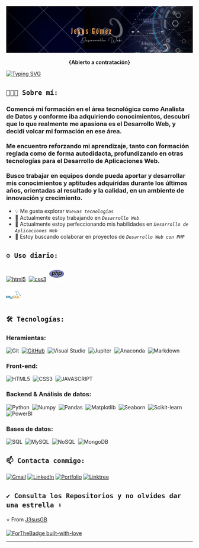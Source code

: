 <!--
All inbuilt themes :-
dark, radical, merko, gruvbox, tokyonight, onedark, cobalt, synthwave, highcontrast, dracula, github_dark
-->

<div align="center">
  <img src="Banner_Daw.png" alt="Logo" width="1150">
</div>  

<p align="center"><strong>{Abierto a contratación}</strong></p>

[![Typing SVG](https://readme-typing-svg.demolab.com?font=khand&weight=900&size=30&pause=1000&color=F7840B&center=true&multiline=true&width=435&lines=%F0%9F%91%8B%C2%A1Hola+mundo!+Soy+Jes%C3%BAs)](https://git.io/typing-svg)

## `👨🏻‍💻 Sobre mí:`

<div>
  <h3>
   Comencé mi formación en el área tecnológica como Analista de Datos y conforme iba adquiriendo conocimientos, descubrí que lo que realmente me apasiona es el Desarrollo Web, y decidí volcar mi formación en ese área. 
   <br>
   <br>
   Me encuentro reforzando mi aprendizaje, tanto con formación reglada como de forma autodidacta, profundizando en otras tecnologías para el Desarrollo de Aplicaciones Web.
    <br>
    <br>
    Busco trabajar en equipos donde pueda aportar y desarrollar mis conocimientos y aptitudes adquiridas durante los últimos años, orientadas al resultado y la calidad, en un ambiente de innovación y crecimiento.
  </h3>
</div>

- 💡 Me gusta explorar  *`Nuevas tecnologías`*
- 🔭 Actualmente estoy trabajando en *`Desarrollo Web`* 
- 🌱 Actualmente estoy perfeccionando mis habilidades en  *`Desarrollo de Aplicaciones Web`*
- 👯 Estoy buscando colaborar en proyectos de *`Desarrollo Web con PHP`*

## `⚙️ Uso diario:` 

<a href="https://developer.mozilla.org/en-US/docs/Web/HTML" target="_blank" rel="noreferrer"> <img src="https://cdn.jsdelivr.net/gh/devicons/devicon/icons/html5/html5-original-wordmark.svg" alt="html5" width="40" height="40"/></a>&nbsp; 
<a href="https://developer.mozilla.org/en-US/docs/Web/CSS" target="_blank" rel="noreferrer"> <img src="https://cdn.jsdelivr.net/gh/devicons/devicon/icons/css3/css3-original-wordmark.svg" alt="css3" width="40" height="40"/></a>&nbsp;
<a href="https://developer.mozilla.org/en-US/docs/Web/CSS" target="_blank" rel="noreferrer"> <img src="php.svg" alt="css3" width="40" height="40"/></a>&nbsp;
<!-- <a href="https://www.python.org" target="_blank" rel="noreferrer"> <img src="https://raw.githubusercontent.com/devicons/devicon/master/icons/python/python-original.svg" alt="python" width="40" height="40"/></a>&nbsp; -->
<a href="https://www.mysql.com/" target="_blank"> <img src="https://raw.githubusercontent.com/devicons/devicon/master/icons/mysql/mysql-original-wordmark.svg" alt="mysql" width="40" height="40"/></a>&nbsp; 
<!-- <a href="https://www.mongodb.com/" target="_blank"> <img src="https://raw.githubusercontent.com/devicons/devicon/master/icons/mongodb/mongodb-original-wordmark.svg" alt="mysql" width="40" height="40"/></a>&nbsp;  -->

## `🛠 Tecnologías:`
### Heramientas:

![Git](https://img.shields.io/badge/-Git-05122A?style=flat&logo=git&logoColor=F05032)&nbsp;
[![GitHub](https://img.shields.io/badge/-GitHub-05122A?style=flat&logo=github&logoColor=lightgrey&link=https://github.com/Nahuel-DevOne)](https://github.com/Nahuel-DevOne)&nbsp;
![Visual Studio](https://img.shields.io/badge/-VSCODE-05122A?style=flat&logo=Visual-Studio-Code&logoColor=007ACC&link=https://code.visualstudio.com/)&nbsp;
![Jupiter](https://img.shields.io/badge/-Jupyter-05122A?style=flat&logo=jupyter)&nbsp;
![Anaconda](https://img.shields.io/badge/-Anaconda-05122A?style=flat&logo=anaconda)&nbsp;
![Markdown](https://img.shields.io/badge/-Markdown-05122A?style=flat&logo=markdown)&nbsp;

### Front-end:
![HTML5](https://img.shields.io/badge/-HTML5-05122A?style=flat&logo=html5&logoColor=F05032&link=https://developer.mozilla.org/es/docs/Glossary/HTML5)&nbsp;
![CSS3](https://img.shields.io/badge/-CSS3-05122A?style=flat&logo=CSS3&logoColor=1572B6)&nbsp;
![JAVASCRIPT](https://img.shields.io/badge/-JAVASCRIPT-05122A?style=flat&logo=JavaScript&logoColor=F7DF1E)&nbsp;



### Backend & Análisis de datos:

![Python](https://img.shields.io/badge/-Python-05122A?style=flat&logo=python&logoColor=blue)&nbsp;
![Numpy](https://img.shields.io/badge/-Numpy-05122A?style=flat&logo=numpy&logoColor=55a6ca)&nbsp;
![Pandas](https://img.shields.io/badge/-Pandas-05122A?style=flat&logo=pandas&logoColor=white)&nbsp;
![Matplotlib](https://img.shields.io/badge/-Matplotlib-05122A?style=flat&logo=matplotlib&logoColor=white)&nbsp;
![Seaborn](https://img.shields.io/badge/-Seaborn-05122A?style=flat&logo=Seaborn&logoColor=white)&nbsp;
![Scikit-learn](https://img.shields.io/badge/-Scikit_Learn-05122A?style=flat&logo=scikit-learn&logoColor=white)&nbsp;
![PowerBI](https://img.shields.io/badge/-Power_BI-05122A?style=flat&logo=power-bi&logoColor=yellow)

### Bases de datos:

![SQL](https://img.shields.io/badge/-SQL:-05122A?style=flat&logo=sql&logoColor=FFA611)&nbsp;
![MySQL](https://img.shields.io/badge/-MySQL-05122A?style=flat&logo=MySQL&logoColor=FFA611)&nbsp;
![NoSQL](https://img.shields.io/badge/-NoSQL:-05122A?style=flat&logo=NoSQL&logoColor=lightgreen)&nbsp;
![MongoDB](https://img.shields.io/badge/-MongoDB-05122A?style=flat&logo=mongoDB&logoColor=lightgreen)&nbsp;


<!-- ![C](https://img.shields.io/badge/-C-05122A?style=flat&logo=C&logoColor=A8B9CC)&nbsp;
![C++](https://img.shields.io/badge/-C++-05122A?style=flat&logo=C%2B%2B&logoColor=00599C)&nbsp;
![R (Statistics)](https://img.shields.io/badge/-R-05122A?style=flat&logo=R&logoColor=276DC3) -->


<!-- alternative: How to reach me -->
## `📫 Contacta conmigo:`

[![Gmail](https://img.shields.io/badge/-GMAIL-D14836?style=for-the-badge&logo=gmail&logoColor=white)](mailto:jgomezbeltran88@gmail.com)
[![LinkedIn](https://img.shields.io/badge/LinkedIn-informational?style=for-the-badge&logo=linkedin&logoColor=fff&color=0077B5)](https://www.linkedin.com/in/jesusgb-dev/)
[![Portfolio](https://img.shields.io/badge/-Portfolio-lightgray?style=for-the-badge&logo=stackoverflow&logoColor=white)](https://j3susgb.github.io/Portfolio/)
[![Linktree](https://img.shields.io/badge/-Linktree-323330?style=for-the-badge&logo=linktree&logoColor=#41e45f)](https://linktr.ee/jesusgb)

## `✔️ Consulta los Repositorios y no olvides dar una estrella ⬇️`

:star: From [J3susGB](https://github.com/J3susGB?tab=repositories)

[![ForTheBadge built-with-love](http://ForTheBadge.com/images/badges/built-with-love.svg)](hhttps://github.com/J3susGB?tab=repositories)  

 
***************************************************************
